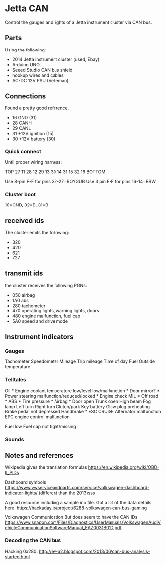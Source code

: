 # Jetta CAN

Control the gauges and lights of a Jetta instrument cluster via CAN bus.

## Parts
Using the following:

- 2014 Jetta instrument cluster (used, Ebay)
- Arduino UNO
- Seeed Studio CAN bus shield
- hookup wires and cables
- AC-DC 12V PSU (Velleman)

## Connections
Found a pretty good reference.

- 16 GND (31)
- 28 CANH
- 29 CANL
- 31 +12V ignition (15)
- 30 +12V battery (30)

### Quick connect
Until proper wiring harness:

TOP
27 11
28 12
29 13
30 14
31 15
32 16
BOTTOM

Use 8-pin F-F for pins 32-27=ROYGUB
Use 3 pin F-F for pins 16-14=BRW

### Cluster boot
16=GND, 32=B, 31=B




## received ids
The cluster emits the following:

- 320
- 420
- 621
- 727

## transmit ids
the cluster receives the following PGNs:

- 050 airbag
- 1A0 abs
- 280 tachometer
- 470 operating lights, warning lights, doors
- 480 engine malfunction, fuel cap
- 5A0 speed and drive mode


## Instrument indicators

### Gauges
Tachometer
Speedometer
Mileage
Trip mileage
Time of day
Fuel
Outside temperature

### Telltales
Oil *
Engine coolant temperature low/level low/malfunction *
Door mirror? *
Power steering malfunction/reduced/locked *
Engine check MIL *
Off road *
ABS *
Tire pressure *
Airbag *
Door open
Trunk open
High beam
Fog lamp
Left turn
Right turn
Clutch/park
Key battery
Glow plug preheating
Brake pedal not depressed
Handbrake *
ESC
CRUISE
Alternator malfunction
EPC engine control malfunction

Fuel low
Fuel cap not tight/missing

### Sounds

## Notes and references
Wikipedia gives the translation formulas
https://en.wikipedia.org/wiki/OBD-II_PIDs

Dashboard symbols
https://www.vwserviceandparts.com/service/volkswagen-dashboard-indicator-lights/
(different than the 2013)sss

A good resource including a sample ino file. Got a lot of the data details here.
https://hackaday.io/project/6288-volkswagen-can-bus-gaming

Volkswagen Communication
But does seem to have the CAN IDs
https://www.snapon.com/Files/Diagnostics/UserManuals/VolkswagenAudiVehicleCommunicationSoftwareManual_EAZ0031B01D.pdf

### Decoding the CAN bus
Hacking 0x280: http://ev-a2.blogspot.com/2013/06/can-bus-analysis-started.html

